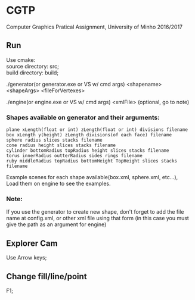 # CGTP
Computer Graphics Pratical Assignment, University of Minho 2016/2017

## Run
Use cmake:  
source directory: src;  
build directory: build;  

./generator(or generator.exe or VS w/ cmd args) \<shapename\> \<shapeArgs\> \<fileForVertexes\>  

./engine(or engine.exe or VS w/ cmd args) \<xmlFile\> (optional, go to note)

### Shapes available on generator and their arguments:  

	plane xLength(float or int) zLength(float or int) divisions filename
    box xLength y(height) zLength divisions(of each face) filename
    sphere radius slices stacks filename
    cone radius height slices stacks filename
    cylinder bottomRadius topRadius height slices stacks filename
    torus innerRadius outterRadius sides rings filename
    ruby middleRadius topRadius bottomHeight TopHeight slices stacks filename 


Example scenes for each shape available(box.xml, sphere.xml, etc...),  
Load them on engine to see the examples.

### Note:  
If you use the generator to create new shape,
don't forget to add the file name at config.xml,
    or other xml file using that form (in this case you must
    give the path as an argument for engine)

## Explorer Cam 
Use Arrow keys;

## Change fill/line/point
F1;

